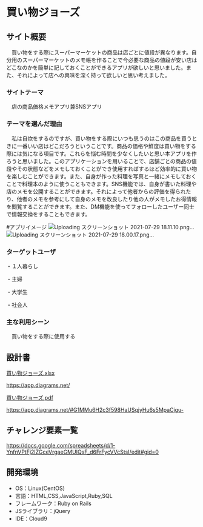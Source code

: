 # 買い物ジョーズ

## サイト概要
　買い物をする際にスーパーマーケットの商品は店ごとに値段が異なります。自分用のスーパーマーケットのメモ帳を作ることで今必要な商品の値段が安い店はどこなのかを簡単に記しておくことができるアプリが欲しいと思いました。また、それによって店への興味を深く持って欲しいと思い考えました。

### サイトテーマ
　店の商品価格メモアプリ兼SNSアプリ

### テーマを選んだ理由
　私は自炊をするのですが、買い物をする際にいつも思うのはこの商品を買うときに一番いい店はどこだろうということです。商品の価格や鮮度は買い物をする際には気になる項目です。これらを悩む時間を少なくしたいと思い本アプリを作ろうと思いました。このアプリケーションを用いることで、店舗ごとの商品の値段やその状態などをメモしておくことができ使用すればするほど効率的に買い物を楽しむことができます。また、自身が作った料理を写真と一緒にメモしておくことで料理本のように使うこともできます。SNS機能では、自身が書いた料理や店のメモを公開することができます。それによって他者からの評価を得られたり、他者のメモを参考にして自身のメモを改良したり他の人がメモしたお得情報を閲覧することができます。また、DM機能を使ってフォローしたユーザー同士で情報交換をすることもできます。
 
#アプリイメージ 
![Uploading スクリーンショット 2021-07-29 18.11.10.png…]()
![Uploading スクリーンショット 2021-07-29 18.00.17.png…]()

### ターゲットユーザ
 ・１人暮らし
 
 ・主婦
 
 ・大学生
 
 ・社会人

### 主な利用シーン
　買い物をする際に使用する

## 設計書
[買い物ジョーズ.xlsx](https://github.com/taikinakano/-/files/6745027/default.xlsx)

https://app.diagrams.net/

[買い物ジョーズ.pdf](https://github.com/taikinakano/-/files/6745090/default.pdf)

https://app.diagrams.net/#G1MMu6H2c3f598HaUSqjyHu6s5MpaCjgu-

## チャレンジ要素一覧
<https://docs.google.com/spreadsheets/d/1-YnfnVPtFj2IZGceVrgaeGMUIQsF_d6FrFycVVcStsI/edit#gid=0>

## 開発環境
- OS：Linux(CentOS)
- 言語：HTML,CSS,JavaScript,Ruby,SQL
- フレームワーク：Ruby on Rails
- JSライブラリ：jQuery
- IDE：Cloud9

